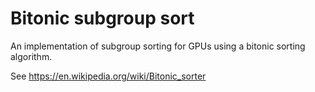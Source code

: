 # Bitonic subgroup sort

An implementation of subgroup sorting for GPUs using a bitonic sorting
algorithm.

See https://en.wikipedia.org/wiki/Bitonic_sorter
